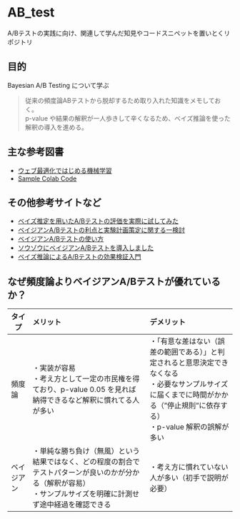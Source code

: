 # AB_test

A/Bテストの実践に向け、関連して学んだ知見やコードスニペットを置いとくリポジトリ

## 目的

Bayesian A/B Testing について学ぶ

> 従来の頻度論ABテストから脱却するため取り入れた知識をメモしておく。<br>
> p-value や結果の解釈が一人歩きして辛くなるため、ベイズ推論を使った解釈の導入を進める。

## 主な参考図書
+ [ウェブ最適化ではじめる機械学習](https://www.amazon.co.jp/dp/4873119162)
+ [Sample Colab Code](https://colab.research.google.com/drive/19KX0LE8aVf4cQ7DDsvl6VoV_Psh9mQaM?usp=sharing#forceEdit=true&sandboxMode=true&scrollTo=v5_-ryxucFc9)

## その他参考サイトなど
+ [ベイズ推定を用いたA/Bテストの評価を実際に試してみた](https://www.ai-shift.co.jp/techblog/2952)
+ [ベイジアンA/Bテストの利点と実験計画策定に関する一検討](https://hack.nikkei.com/blog/advent20221216/)
+ [ベイジアンA/Bテストの使い方](https://exploratory.io/note/GMq1Qom5tS/A-B-wHL0xqZ0tm)
+ [ソウゾウにベイジアンA/Bテストを導入しました](https://engineering.mercari.com/blog/entry/20221110-bayesian-testing-for-souzoh/)
+ [ベイズ推論によるA/Bテストの効果検証入門](https://yosukeyoshida.netlify.app/posts/bayesian-ab-testing/)

## なぜ頻度論よりベイジアンA/Bテストが優れているか？

| タイプ | メリット | デメリット |
| ---- | :--- | :--- |
| 頻度論 | ・実装が容易<br>・考え方として一定の市民権を得ており、p-value 0.05 を見れば納得できるなど解釈に慣れてる人が多い<br>| ・「有意な差はない（誤差の範囲である）」と判定されると意思決定できなくなる<br>・必要なサンプルサイズに届くまでに時間がかかる（”停止規則”に依存する）<br>・p-value 解釈の誤解が多い |
| ベイジアン |・単純な勝ち負け（無風）という結果ではなく、どの程度の割合でテストパターンが良いのかが分かる（解釈が容易）<br>・サンプルサイズを明確に計測せず途中経過を確認できる | ・考え方に慣れていない人が多い（初手で説明が必要） |
